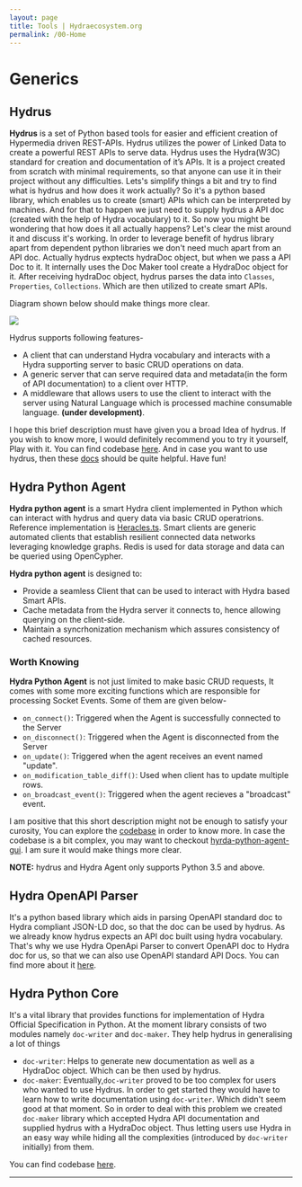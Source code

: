 ```yaml
---
layout: page
title: Tools | Hydraecosystem.org
permalink: /00-Home
---
```


# Generics

## Hydrus

**Hydrus** is a set of Python based tools for easier and efficient creation of Hypermedia driven REST-APIs. Hydrus utilizes the power of Linked Data to create a powerful REST APIs to serve data. Hydrus uses the Hydra(W3C) standard for creation and documentation of it’s APIs. It is a project created from scratch with minimal requirements, so that anyone can use it in their project without any difficulties. Lets's simplify things a bit and try to find what is hydrus and how does it work actually? So it's a python based library, which enables us to create (smart) APIs which can be interpreted by machines. And for that to happen we just need to supply hydrus a API doc (created with the help of Hydra vocabulary) to it. So now you might be wondering that how does it all actually happens? Let's clear the mist around it and discuss it's working. In order to leverage benefit of hydrus library apart from dependent python libraries we don't need much apart from an API doc. Actually hydrus exptects hydraDoc object, but when we pass a API Doc to it. It internally uses the Doc Maker tool create a HydraDoc object for it. After receiving hydraDoc object, hydrus parses the data into `Classes`, `Properties`, `Collections`. Which are then utilized to create smart APIs.  

Diagram shown below should make things more clear. 

<img src="https://gsocchrizandr.files.wordpress.com/2017/06/flo1.png"/>

Hydrus supports following features-
* A client that can understand Hydra vocabulary and interacts with a Hydra supporting server to basic CRUD operations on data.
* A generic server that can serve required data and metadata(in the form of API documentation) to a client over HTTP.
* A middleware that allows users to use the client to interact with the server using Natural Language which is processed machine consumable language. __(under development)__.

I hope this brief description must have given you a broad Idea of hydrus. If you wish to know more, I would definitely recommend you to try it yourself, Play with it. You can find codebase [here](https://github.com/HTTP-APIs/hydrus). And in case you want to use hydrus, then these [docs](https://hydrus.readthedocs.io/en/latest/hydrus.html#) should be quite helpful. Have fun!


## Hydra Python Agent

**Hydra python agent** is a smart Hydra client implemented in Python which can interact with hydrus and query data via basic CRUD operatrions. Reference implementation is [Heracles.ts](https://github.com/HydraCG/Heracles.ts). Smart clients are generic automated clients that establish resilient connected data networks leveraging knowledge graphs. Redis is used for data storage and data can be queried using OpenCypher. 

**Hydra python agent** is designed to:
* Provide a seamless Client that can be used to interact with Hydra based Smart APIs.
* Cache metadata from the Hydra server it connects to, hence allowing querying on the client-side.
* Maintain a syncrhonization mechanism which assures consistency of cached resources.

### Worth Knowing
 __Hydra Python Agent__ is not just limited to make basic CRUD requests, It comes with some more exciting functions which are responsible for processing Socket Events. Some of them are given below-
* `on_connect()`: Triggered when the Agent is successfully connected to the Server
* `on_disconnect()`: Triggered when the Agent is disconnected from the Server
* `on_update()`: Triggered when the agent receives an event named "update".
* `on_modification_table_diff()`: Used when client has to update multiple rows.
* `on_broadcast_event()`: Triggered when the agent recieves a "broadcast" event.

I am positive that this short description might not be enough to satisfy your curosity, You can explore the [codebase](https://github.com/HTTP-APIs/hydra-python-agent) in order to know more. In case the codebase is a bit complex, you may want to checkout [hyrda-python-agent-gui](https://github.com/HTTP-APIs/hydra-python-agent-gui). I am sure it would make things more clear.

**NOTE:** hydrus and Hydra Agent only supports Python 3.5 and above.

## Hydra OpenAPI Parser

It's a python based library which aids in parsing OpenAPI standard doc to Hydra compliant JSON-LD doc, so that the doc can be used by hydrus. As we already know hydrus expects an API doc built using hydra vocabulary. That's why we use Hydra OpenApi Parser to convert OpenAPI doc to Hydra doc for us, so that we can also use OpenAPI standard API Docs. You can find more about it [here](https://github.com/HTTP-APIs/hydra-openapi-parser).


## Hydra Python Core

It's a vital library that provides functions for implementation of Hydra Official Specification in Python. At the moment library consists of two modules namely `doc-writer` and `doc-maker`. They help hydrus in generalising a lot of things
* `doc-writer`: Helps to generate new documentation as well as a HydraDoc object. Which can be then used by hydrus.
* `doc-maker`:  Eventually,`doc-writer` proved to be too complex for users who wanted to use Hydrus. In order to get started they would have to learn how to write documentation using `doc-writer`. Which didn't seem good at that moment. So in order to deal with this problem we created `doc-maker` library which accepted Hydra API documentation and supplied hydrus with a HydraDoc object. Thus letting users use Hydra in an easy way while hiding all the complexities (introduced by `doc-writer` initially) from them. 

You can find codebase [here](https://github.com/HTTP-APIs/hydra-python-core).

<!-- ## Demo - Hydrus
It is advised to *use `docker-compose` to run the demo server*. See [README here](https://github.com/HTTP-APIs/hydrus/blob/master/README.md#start-up-the-demo).

Otherwise, to run a demo for hydrus using the sample API, do the following:

Clone Hydrus:
```bash
git clone https://github.com/HTTP-APIs/hydrus
```
Change directory and switch to the develop branch:
```bash
cd hydrus

git checkout -b develop origin/develop
```

Install hydrus using:
```bash
pip install .
```
or
```bash
python setup.py install
```

and run the server using:

```bash
hydrus serve
```

The demo should be up and running on `http://localhost:8080/serverapi/`.

<a name="workflow"></a>
For a generic overview of the Development workflow, head over to [Workflow](/Workflow) page.

<a name="usage"></a>
Head over to the [Usage](/01-Usage) page of the wiki to understand how hydrus works and how to use it. 

<a name="design"></a>
Head over to the [Design](/Design) page to understand the design principles and use cases of hydrus. -->

---


